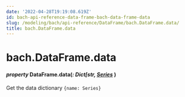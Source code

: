 ```yaml
---
date: '2022-04-28T19:19:08.619Z'
id: bach-api-reference-data-frame-bach-data-frame-data
slug: /modeling/bach/api-reference/DataFrame/bach.DataFrame.data/
title: bach.DataFrame.data
---
```


# bach.DataFrame.data


#### _property_ DataFrame.data(_: Dict[str, [Series](/docs/modeling/bach/api-reference/Series/bach.Series/#bach.Series)_ )
Get the data dictionary `{name: Series}`

<!-- !! processed by numpydoc !! -->
